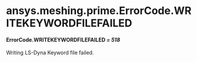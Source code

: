 # ansys.meshing.prime.ErrorCode.WRITEKEYWORDFILEFAILED



#### ErrorCode.WRITEKEYWORDFILEFAILED *= 518*

Writing LS-Dyna Keyword file failed.

<!-- !! processed by numpydoc !! -->
